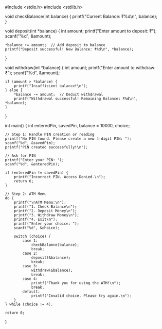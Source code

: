 #include <stdio.h>
#include <stdlib.h>

void checkBalance(int balance) {
    printf("Current Balance: ₹%d\n", balance);
}

void deposit(int *balance) {
    int amount;
    printf("Enter amount to deposit: ₹");
    scanf("%d", &amount);

    *balance += amount;  // Add deposit to balance
    printf("Deposit successful! New Balance: ₹%d\n", *balance);
}

void withdraw(int *balance) {
    int amount;
    printf("Enter amount to withdraw: ₹");
    scanf("%d", &amount);

    if (amount > *balance) {
        printf("Insufficient balance!\n");
    } else {
        *balance -= amount;  // Deduct withdrawal
        printf("Withdrawal successful! Remaining Balance: ₹%d\n", *balance);
    }
}

int main() {
    int enteredPin, savedPin, balance = 10000, choice;

    // Step 1: Handle PIN creation or reading
    printf("No PIN found. Please create a new 4-digit PIN: ");
    scanf("%d", &savedPin);
    printf("PIN created successfully!\n");

    // Ask for PIN
    printf("Enter your PIN: ");
    scanf("%d", &enteredPin);

    if (enteredPin != savedPin) {
        printf("Incorrect PIN. Access Denied.\n");
        return 0;
    }

    // Step 2: ATM Menu
    do {
        printf("\nATM Menu:\n");
        printf("1. Check Balance\n");
        printf("2. Deposit Money\n");
        printf("3. Withdraw Money\n");
        printf("4. Exit\n");
        printf("Enter your choice: ");
        scanf("%d", &choice);

        switch (choice) {
            case 1:
                checkBalance(balance);
                break;
            case 2:
                deposit(&balance);
                break;
            case 3:
                withdraw(&balance);
                break;
            case 4:
                printf("Thank you for using the ATM!\n");
                break;
            default:
                printf("Invalid choice. Please try again.\n");
        }
    } while (choice != 4);

    return 0;
}
